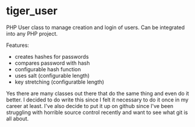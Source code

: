 tiger_user
==========

PHP User class to manage creation and login of users.  Can be integrated into any PHP project.

Features:

- creates hashes for passwords
- compares password with hash
- configurable hash function
- uses salt (configurable length)
- key stretching (configuratble length)

Yes there are many classes out there that do the same thing and even do it better.
I decided to do write this since I felt it necessary to do it once in my career at least.
I've also decide to put it up on github since I've been struggling with horrible 
source control recently and want to see what git is all about.
